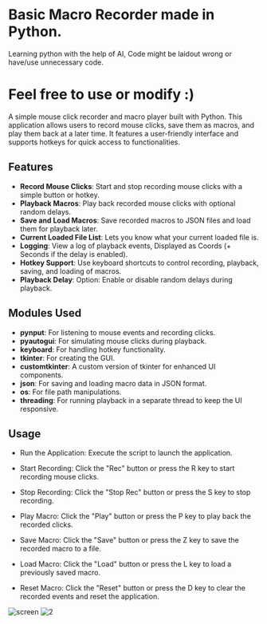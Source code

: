 # Basic Macro Recorder made in Python.

  Learning python with the help of AI, Code might be laidout wrong or have/use unnecessary code.

# Feel free to use or modify :)


A simple mouse click recorder and macro player built with Python. This application allows users to record mouse clicks, save them as macros, and play them back at a later time. It features a user-friendly interface and supports hotkeys for quick access to functionalities.


## Features

- **Record Mouse Clicks**: Start and stop recording mouse clicks with a simple button or hotkey.
- **Playback Macros**: Play back recorded mouse clicks with optional random delays.
- **Save and Load Macros**: Save recorded macros to JSON files and load them for playback later.
- **Current Loaded File List**: Lets you know what your current loaded file is.
- **Logging**: View a log of playback events, Displayed as Coords (+ Seconds if the delay is enabled).
- **Hotkey Support**: Use keyboard shortcuts to control recording, playback, saving, and loading of macros.
- **Playback Delay**:  Option: Enable or disable random delays during playback.

## Modules Used

- **pynput**: For listening to mouse events and recording clicks.
- **pyautogui**: For simulating mouse clicks during playback.
- **keyboard**: For handling hotkey functionality.
- **tkinter**: For creating the GUI.
- **customtkinter**: A custom version of tkinter for enhanced UI components.
- **json**: For saving and loading macro data in JSON format.
- **os**: For file path manipulations.
- **threading**: For running playback in a separate thread to keep the UI responsive.


## Usage
 - Run the Application: Execute the script to launch the application.

 - Start Recording: Click the "Rec" button or press the R key to start recording mouse clicks.
 - Stop Recording: Click the "Stop Rec" button or press the S key to stop recording.
 - Play Macro: Click the "Play" button or press the P key to play back the recorded clicks.
 - Save Macro: Click the "Save" button or press the Z key to save the recorded macro to a file.
 - Load Macro: Click the "Load" button or press the L key to load a previously saved macro.
 - Reset Macro: Click the "Reset" button or press the D key to clear the recorded events and reset the application.
 
   
![screen](https://github.com/user-attachments/assets/432f7413-e0fc-4dc7-81bc-e43676d6d24d)
![2](https://github.com/user-attachments/assets/64a18dba-23b8-4323-9093-8813149e69b8)



